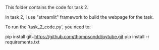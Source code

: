 This folder contains the code for task 2.

In task 2, I use "streamlit" framework to build the webpage for the task.

To run the 'task_2_code.py', you need to:

pip install git+https://github.com/thompsondd/pytube.git
pip install -r requirements.txt 
